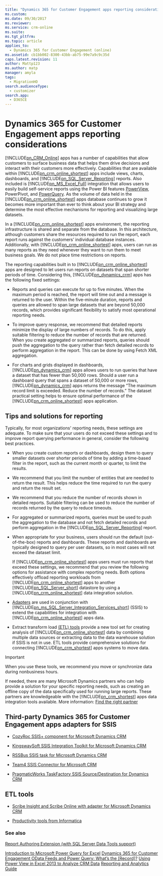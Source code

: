 ```yaml
---
title: "Dynamics 365 for Customer Engagement apps reporting considerations | MicrosoftDocs"
ms.custom:
ms.date: 09/30/2017
ms.reviewer:
ms.service: crm-online
ms.suite:
ms.tgt_pltfrm:
ms.topic: article
applies_to:
  - Dynamics 365 for Customer Engagement (online)
ms.assetid: cb1bb002-8300-43bb-ab75-99e7a9c9c35d
caps.latest.revision: 11
author: Mattp123
ms.author: matp
manager: amyla
tags:
  - MigrationHO
search.audienceType:
  - customizer
search.app:
  - D365CE
---
```

# Dynamics 365 for Customer Engagement apps reporting considerations

[!INCLUDE[pn_CRM_Online](../includes/pn-crm-online.md)] apps has a number of capabilities that allow customers to surface business data that helps them drive decisions and interact with their customers more effectively.  Capabilities that are available within [!INCLUDE[pn_crm_online_shortest](../includes/pn-crm-online-shortest.md)] apps include views, charts, dashboards, and [!INCLUDE[pn_SQL_Server_Reporting](../includes/pn-sql-server-reporting.md)] reports. Also included is [!INCLUDE[pn_MS_Excel_Full](../includes/pn-ms-excel-full.md)] integration that allows users to easily build self-service reports using the Power BI features [PowerView](https://www.microsoft.com/powerBI/home/visualize.aspx), PowerPivot, and [PowerQuery](https://blogs.msdn.com/b/powerbi/archive/2013/12/19/dynamics-crm-online-in-power-query.aspx). As the volume of data held in the [!INCLUDE[pn_crm_online_shortest](../includes/pn-crm-online-shortest.md)] apps database continues to grow it becomes more important than ever to think about your BI strategy and determine the most effective mechanisms for reporting and visualizing large datasets.

 In a [!INCLUDE[pn_crm_online_shortest](../includes/pn-crm-online-shortest.md)] apps environment, the reporting infrastructure is shared and separate from the database. In this architecture, although customers share the resources required to run the report, each report runs against the customers’ individual database instances.  Additionally, with [!INCLUDE[pn_crm_online_shortest](../includes/pn-crm-online-shortest.md)] apps, users can run as many reports as they need whenever they want to run them to meet business goals.  We do not place time restrictions on reports.

 The reporting capabilities built in to [!INCLUDE[pn_crm_online_shortest](../includes/pn-crm-online-shortest.md)] apps are designed to let users run reports on datasets that span shorter periods of time. Considering this, [!INCLUDE[pn_dynamics_crm](../includes/pn-dynamics-crm.md)] apps has the following fixed settings:

- Reports and queries can execute for up to five minutes. When the maximum period is reached, the report will time out and a message is returned to the user. Within the five-minute duration, reports and queries are allowed to span large datasets that are beyond 50,000 records, which provides significant flexibility to satisfy most operational reporting needs.

- To improve query response, we recommend that detailed reports minimize the display of large numbers of records. To do this, apply suitable filtering to reduce the number of records that are returned. When you create aggregated or summarized reports, queries should push the aggregation to the query rather than fetch detailed records to perform aggregation in the report.  This can be done by using Fetch XML aggregation. <!-- More information: [Use FetchXML aggregation](../developer/use-fetchxml-aggregation.md)  -->

- For charts and grids displayed in dashboards, [!INCLUDE[pn_dynamics_crm](../includes/pn-dynamics-crm.md)] apps allows users to run queries that have a dataset that has fewer than 50,000 rows. Should a user run a dashboard query that spans a dataset of 50,000 or more rows, [!INCLUDE[pn_dynamics_crm](../includes/pn-dynamics-crm.md)] apps returns the message “The maximum record limit is exceeded. Reduce the number of records.”  The dataset practical setting helps to ensure optimal performance of the [!INCLUDE[pn_crm_online_shortest](../includes/pn-crm-online-shortest.md)] apps application.


<a name="BKMK_ReportTips"></a>
## Tips and solutions for reporting
 Typically, for most organizations' reporting needs, these settings are adequate. To make sure that your users do not exceed these settings and to improve report querying performance in general, consider the following best practices.

- When you create custom reports or dashboards, design them to query smaller datasets over shorter periods of time by adding a time-based filter in the report, such as the current month or quarter, to limit the results.

- We recommend that you limit the number of entities that are needed to return the result. This helps reduce the time required to run the query and return the result set.

- We recommend that you reduce the number of records shown in detailed reports. Suitable filtering can be used to reduce the number of records returned by the query to reduce timeouts.

- For aggregated or summarized reports, queries must be used to push the aggregation to the database and not fetch detailed records and perform aggregation in the [!INCLUDE[pn_SQL_Server_Reporting](../includes/pn-sql-server-reporting.md)] report.

- When appropriate for your business, users should run the default (out-of-the-box) reports and dashboards. These reports and dashboards are typically designed to query per user datasets, so in most cases will not exceed the dataset limit.

  If [!INCLUDE[pn_crm_online_shortest](../includes/pn-crm-online-shortest.md)] apps users must run reports that exceed these settings, we recommend that you review the following options for assistance with complex reporting needs. Both options effectively offload reporting workloads from [!INCLUDE[pn_crm_online_shortest](../includes/pn-crm-online-shortest.md)] apps to another [!INCLUDE[pn_SQL_Server_short](../includes/pn-sql-server-short.md)] datastore by using a [!INCLUDE[pn_crm_online_shortest](../includes/pn-crm-online-shortest.md)] data integration solution.

- [Adapters](../analytics/reporting-considerations.md#BKMK_ThirdPartyAdapt) are used in conjunction with [!INCLUDE[pn_ms_SQL_Server_Integration_Services_short](../includes/pn-ms-sql-server-integration-services-short.md)] (SSIS) to extend the capabilities for integration with [!INCLUDE[pn_crm_online_shortest](../includes/pn-crm-online-shortest.md)] apps data.

- Extract transform load [(ETL) tools](../analytics/reporting-considerations.md#BKMK_ETL) provide a new tool set for creating analysis of [!INCLUDE[pn_crm_online_shortest](../includes/pn-crm-online-shortest.md)] data by combining multiple data sources or extracting data to the data warehouse solution if SSIS is not in use. ETL tools provide comprehensive solutions for connecting [!INCLUDE[pn_crm_shortest](../includes/pn-crm-shortest.md)] apps systems to move data.

> [!IMPORTANT]
>  When you use these tools, we recommend you move or synchronize data during nonbusiness hours.

 If needed, there are many Microsoft Dynamics partners who can help provide a solution for your specific reporting needs, such as creating an offline copy of the data specifically used for running large reports.  These partners are knowledgeable with the [!INCLUDE[pn_crm_shortest](../includes/pn-crm-shortest.md)] apps data integration tools available. More information: [Find the right partner](http://dynamics-crm.pinpoint.microsoft.com/companies/search?q=)

<a name="BKMK_ThirdPartyAdapt"></a>
## Third-party Dynamics 365 for Customer Engagement apps adapters for SSIS

-   [CozyRoc SSIS+ component for Microsoft Dynamics CRM](http://www.cozyroc.com/ssis/dynamics-crm-destination)

-   [KingswaySoft SSIS Integration Toolkit for Microsoft Dynamics CRM](http://www.kingswaysoft.com/products/ssis-integration-toolkit-for-microsoft-dynamics-crm/)

-   [RSSBus SSIS task for Microsoft Dynamics CRM](http://www.rssbus.com/ssis/mscrm/)

-   [Team4 SSIS Connector for Microsoft CRM](http://www.team4.com/ssismicrosoftcrm/index.html)

-   [PragmaticWorks TaskFactory SSIS Source/Destination for Dynamics CRM](http://pragmaticworks.com/Products/Task-Factory/Features/DynamicsCRMSource.aspx)

<a name="BKMK_ETL"></a>
## ETL tools

-   [Scribe Insight and Scribe Online with adapter for Microsoft Dynamics CRM](http://www.scribesoft.com/microsoft-dynamics-crm.asp)

-   [Productivity tools from Informatica](https://community.informatica.com/community/search.jspa?peopleEnabled=true&userID=&containerType=14&container=2002&spotlight=true&resultTypes=solution&q=dynamics+CRM)

### See also
 [Report Authoring Extension (with SQL Server Data Tools support)](https://www.microsoft.com/download/details.aspx?id=45013)
<!--  Topic does not exist in OP
 [Developers guide to reports for Dynamics 365 for Customer Engagement](https://msdn.microsoft.com/library/gg328097.aspx)
-->
 [Introduction to Microsoft Power Query for Excel](https://office.microsoft.com/en-ca/excel-help/introduction-to-microsoft-power-query-for-excel-HA104003940.aspx?CTT=5&origin=HA104003813)
 [Dynamics 365 for Customer Engagement OData Feeds and Power Query: What’s the &#91;Record&#93;?](https://community.dynamics.com/crm/b/survivingcrm/archive/2014/02/16/dynamics-crm-odata-feeds-and-power-query-what-s-the-record.aspx)
 [Using Power View in Excel 2013 to Analyze CRM Data](https://blogs.msdn.com/b/crm/archive/2013/04/17/using-power-view-in-excel-2013-to-analyze-crm-data.aspx)
 [Reporting and Analytics Guide](../analytics/reporting-analytics-with-dynamics-365.md)
